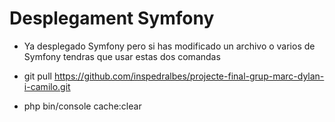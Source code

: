 # Desplegament Symfony

- Ya desplegado Symfony pero si has modificado un archivo o varios de Symfony tendras que usar estas dos comandas

- git pull https://github.com/inspedralbes/projecte-final-grup-marc-dylan-i-camilo.git
- php bin/console cache:clear
